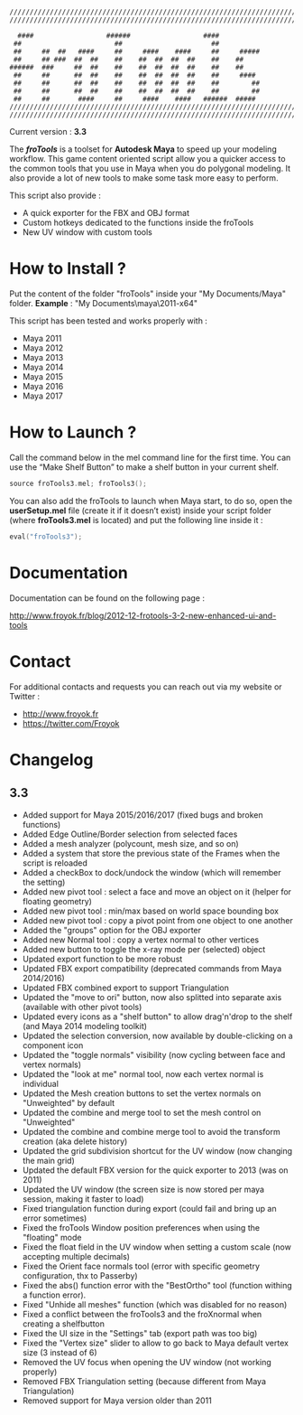 ```
///////////////////////////////////////////////////////////////////////
///////////////////////////////////////////////////////////////////////

  ####                  ######                  ####
 ##                       ##                      ##
 ##     ##  ##   ####     ##     ####    ####     ##     #####
 ##     ## ###  ##  ##    ##    ##  ##  ##  ##    ##    ##
######  ###     ##  ##    ##    ##  ##  ##  ##    ##    ##
 ##     ##      ##  ##    ##    ##  ##  ##  ##    ##     ####
 ##     ##      ##  ##    ##    ##  ##  ##  ##    ##        ##
 ##     ##      ##  ##    ##    ##  ##  ##  ##    ##        ##
 ##     ##       ####     ##     ####    ####   ######  #####
///////////////////////////////////////////////////////////////////////
///////////////////////////////////////////////////////////////////////
```

Current version : **3.3**

The ***froTools*** is a toolset for **Autodesk Maya** to speed up your modeling workflow. This game content oriented script allow you a quicker access to the common tools that you use in Maya when you do polygonal modeling. It also provide a lot of new tools to make some task more easy to perform.

This script also provide : 
 * A quick exporter for the FBX and OBJ format
 * Custom hotkeys dedicated to the functions inside the froTools
 * New UV window with custom tools


# How to Install ?
Put the content of the folder "froTools" inside your "My Documents/Maya" folder. **Example** : "My Documents\maya\2011-x64\"

This script has been tested and works properly with :
 * Maya 2011
 * Maya 2012
 * Maya 2013
 * Maya 2014
 * Maya 2015
 * Maya 2016
 * Maya 2017

# How to Launch ?
Call the command below in the mel command line for the first time. You can use the “Make Shelf Button” to make a shelf button in your current shelf.
```c++
source froTools3.mel; froTools3();
```

You can also add the froTools to launch when Maya start, to do so, open the **userSetup.mel** file (create it if it doesn’t exist) inside your script folder (where **froTools3.mel** is located) and put the following line inside it :
```c++
eval("froTools3");
```

# Documentation

Documentation can be found on the following page :

http://www.froyok.fr/blog/2012-12-frotools-3-2-new-enhanced-ui-and-tools


# Contact
For additional contacts and requests you can reach out via my website or Twitter :
 * http://www.froyok.fr
 * https://twitter.com/Froyok

# Changelog

## 3.3
 * Added support for Maya 2015/2016/2017 (fixed bugs and broken functions)
 * Added Edge Outline/Border selection from selected faces
 * Added a mesh analyzer (polycount, mesh size, and so on)
 * Added a system that store the previous state of the Frames when the script is reloaded
 * Added a checkBox to dock/undock the window (which will remember the setting)
 * Added new pivot tool : select a face and move an object on it (helper for floating geometry)
 * Added new pivot tool : min/max based on world space bounding box
 * Added new pivot tool : copy a pivot point from one object to one another
 * Added the "groups" option for the OBJ exporter
 * Added new Normal tool : copy a vertex normal to other vertices
 * Added new button to toggle the x-ray mode per (selected) object
 * Updated export function to be more robust
 * Updated FBX export compatibility (deprecated commands from Maya 2014/2016)
 * Updated FBX combined export to support Triangulation
 * Updated the "move to ori" button, now also splitted into separate axis (available with other pivot tools)
 * Updated every icons as a "shelf button" to allow drag'n'drop to the shelf (and Maya 2014 modeling toolkit)
 * Updated the selection conversion, now available by double-clicking on a component icon
 * Updated the "toggle normals" visibility (now cycling between face and vertex normals)
 * Updated the "look at me" normal tool, now each vertex normal is individual
 * Updated the Mesh creation buttons to set the vertex normals on "Unweighted" by default
 * Updated the combine and merge tool to set the mesh control on "Unweighted"
 * Updated the combine and combine merge tool to avoid the transform creation (aka delete history)
 * Updated the grid subdivision shortcut for the UV window (now changing the main grid)
 * Updated the default FBX version for the quick exporter to 2013 (was on 2011)
 * Updated the UV window (the screen size is now stored per maya session, making it faster to load)
 * Fixed triangulation function during export (could fail and bring up an error sometimes)
 * Fixed the froTools Window position preferences when using the "floating" mode
 * Fixed the float field in the UV window when setting a custom scale (now accepting multiple decimals)
 * Fixed the Orient face normals tool (error with specific geometry configuration, thx to Passerby)
 * Fixed the abs() function error with the "BestOrtho" tool (function withing a function error).
 * Fixed "Unhide all meshes" function (which was disabled for no reason)
 * Fixed a conflict between the froTools3 and the froXnormal when creating a shelfbutton
 * Fixed the UI size in the "Settings" tab (export path was too big)
 * Fixed the "Vertex size" slider to allow to go back to Maya default vertex size (3 instead of 6)
 * Removed the UV focus when opening the UV window (not working properly)
 * Removed FBX Triangulation setting (because different from Maya Triangulation)
 * Removed support for Maya version older than 2011
